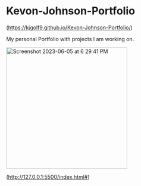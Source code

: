 # Kevon-Johnson-Portfolio

(https://kjgolf9.github.io/Kevon-Johnson-Portfolio/)

My personal Portfolio with projects I am working on.




<img width="325" alt="Screenshot 2023-06-05 at 6 29 41 PM" src="https://github.com/kjgolf9/Kevon-Johnson-Portfolio/assets/129339387/1ca23523-a811-4195-b0d4-58b948cddaec">


(http://127.0.0.1:5500/index.html#)
